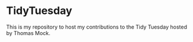 # TidyTuesday
This is my repository to host my contributions to the Tidy Tuesday hosted by Thomas Mock.
